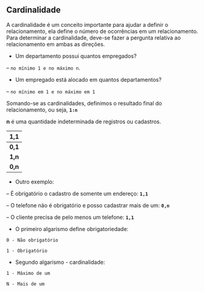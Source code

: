 ## Cardinalidade

A cardinalidade é um conceito importante para ajudar a definir o relacionamento, ela define o número de ocorrências em um relacionamento. Para determinar a cardinalidade, deve-se fazer a pergunta relativa ao relacionamento em ambas as direções.

- Um departamento possui quantos empregados?

– `no mínimo 1 e no máximo n`.

- Um empregado está alocado em quantos departamentos?

– `no mínimo em 1 e no máximo em 1`

Somando-se as cardinalidades, definimos o resultado final do relacionamento, ou seja, **`1:n`**

**n** é uma quantidade indeterminada de registros ou cadastros.


| **1**,1 |
| :-----: |
| **0,1** |
| **1,n** |
| **0,n** |

- Outro exemplo:

– É obrigatório o cadastro de somente um endereço: **`1,1`**

– O telefone não é obrigatório e posso cadastrar mais de um: **`0,n`**

– O cliente precisa de pelo menos um telefone: **`1,1`**

- O primeiro algarismo define obrigatoriedade:

`0 - Não obrigatório`

`1 - Obrigatório`

- Segundo algarismo  - cardinalidade:

`1 - Máximo de um`

`N - Mais de um`

